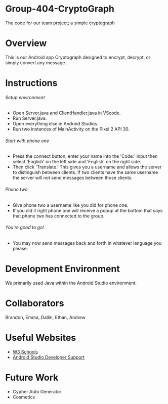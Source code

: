 # Group-404-CryptoGraph
The code for our team project; a simple cryptograph
# Overview

This is our Android app Cryptograph designed to encrypt, decrypt, or simply convert any message.

# Instructions 
###### Setup environment
* Open Server.java and ClientHandler.java in VScode. 
* Run Server.java.
* Open everything else in Android Studios. 
* Run two instances of MainActivity on the Pixel 2 API 30.

###### Start with phone one
* Press the connect button, enter your name into the 'Code:' input then select 'English' on the left side and 'English' on the right side. 
* Then click 'Translate.' This gives you a username and allows the server to distinguish between clients. If two clients have the same username the server will not send messages between those clients.

###### Phone two
* Give phone two a username like you did for phone one.
* If you did it right phone one will receive a popup at the bottom that says that phone two has connected to the group. 

###### You're good to go!
* You may now send messages back and forth in whatever language you please. 


# Development Environment
We primarily used Java within the Android Studio environment.

# Collaborators
Brandon, Emma, Dallin, Ethan, Andrew

# Useful Websites
* [W3 Schools](https://www.w3schools.com/java/default.asp)
* [Android Studio Developer Support](https://developer.android.com/support)

# Future Work
* Cypher Auto Generator
* Cosmetics
